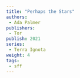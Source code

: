 ```yaml
---
title: "Perhaps the Stars"
authors:
 - Ada Palmer
publishers:
 - Tor
publish: 2021
series:
 - Terra Ignota
weight: 4
tags: 
 - sff
---
```


